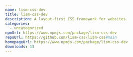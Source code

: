 ```yaml
---
name: lism-css-dev
title: lism-css-dev
description: A layout-first CSS framework for websites.
categories:
  - uncategorized
npmUrl: https://www.npmjs.com/package/lism-css-dev
repoUrl: https://github.com/lism-css/lism-css#main
homepageUrl: https://www.npmjs.com/package/lism-css-dev
downloads: 13
---
```

